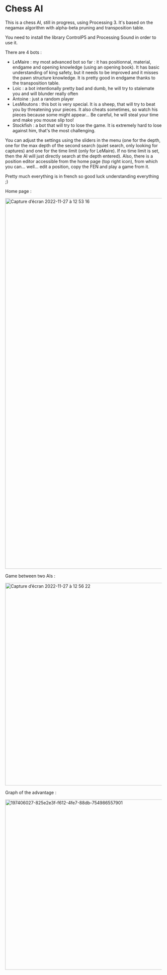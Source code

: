 # Chess AI
This is a chess AI, still in progress, using Processing 3. It's based on the negamax algorithm with alpha-beta pruning and transposition table.

You need to install the library ControlP5 and Processing Sound in order to use it.

There are 4 bots :
 - LeMaire : my most advanced bot so far : it has positionnal, material, endgame and opening knowledge (using an opening book). It has basic understanding of king safety, but it needs to be improved and it misses the pawn structure knowledge. It is pretty good in endgame thanks to the transposition table.
 - Loic : a bot intentionally pretty bad and dumb, he will try to stalemate you and will blunder really often
 - Antoine : just a random player
 - LesMoutons : this bot is very special. It is a sheep, that will try to beat you by threatening your pieces. It also cheats sometimes, so watch his pieces because some might appear... Be careful, he will steal your time and make you mouse slip too!
 - Stockfish : a bot that will try to lose the game. It is extremely hard to lose against him, that's the most challenging.
 
 You can adjust the settings using the sliders in the menu (one for the depth, one for the max depth of the second search (quiet search, only looking for captures) and one for the time limit (only for LeMaire). If no time limit is set, then the AI will just directly search at the depth entered).
 Also, there is a position editor accessible from the home page (top right icon), from which you can... well... edit a position, copy the FEN and play a game from it.

Pretty much everything is in french so good luck understanding everything ;)
 
 
Home page :

<img width="1193" alt="Capture d’écran 2022-11-27 à 12 53 16" src="https://user-images.githubusercontent.com/107322964/204137021-a3bcbc62-46c4-49ed-82e8-27b38cbaa9f2.png">

Game between two AIs :

<img width="652" alt="Capture d’écran 2022-11-27 à 12 56 22" src="https://user-images.githubusercontent.com/107322964/204137014-6cff8840-31c6-4f46-afa4-d2563cadb84e.png">

Graph of the advantage : 

<img width="548" alt="197406027-825e2e3f-f612-4fe7-88db-754986557901" src="https://user-images.githubusercontent.com/107322964/204137008-bf4686e1-7f9f-4b4d-991d-6ec15dfbd851.png">
